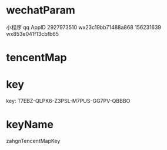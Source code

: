 # wechatParam
小程序
qq                     AppID
2927973510            wx23c19bb71488a868
156231639             wx853e041f13cbfb65
# tencentMap
# key
key: T7EBZ-QLPK6-Z3PSL-M7PUS-GG7PV-QBBBO
# keyName
zahgnTencentMapKey
